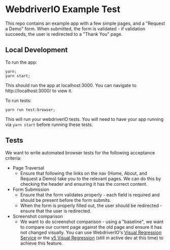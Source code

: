 # WebdriverIO Example Test

This repo contains an example app with a few simple pages, and a "Request a Demo" form.
When submitted, the form is validated - if validation succeeds, the user is redirected to a "Thank You" page.

## Local Development

To run the app:

```shell script
yarn;
yarn start;
```

This should run the app at localhost:3000. You can navigate to http://localhost:3000/ to view it.

To run tests:
```shell script
yarn run test:browser;
```

This will run your webdriverIO tests. You will need to have your app running via `yarn start` before running these tests.

## Tests

We want to write automated browser tests for the following acceptance criteria:

- Page Traversal
    - Ensure that following the links on the nav (Home, About, and Request a Demo) take you to the relevant pages.
       We can do this by checking the header and ensuring it has the correct content.
- Form Submission
    - Ensure that the form validates properly - each field is required and should be present before the form submits.
    - When the form is properly filled out, the user should be redirected - ensure that the user is redirected.
- Screenshot comparison
    - We want to do screenshot comparison - using a "baseline", we want to compare our current page against the
       old page and ensure it has not changed visually. You can use WebdriverIO's [Visual Regression Service](http://v4.webdriver.io/v4.7/guide/services/visual-regression.html)
       or the [v5 Visual Regression](https://webdriver.io/blog/2019/05/18/visual-regression-for-v5.html)
       (still in active dev at this time) to achieve this feature.
